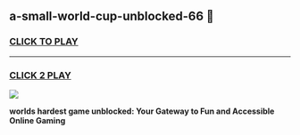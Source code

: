 
## a-small-world-cup-unblocked-66 👋
<h3>
<a href="https://premium.freeplayer.one?title=a-small-world-cup-unblocked-66&ref=14F">CLICK TO PLAY</a></h3>
<hr>

<h3>
<a href="https://premium.freeplayer.one?title=a-small-world-cup-unblocked-66&ref=14F">CLICK 2 PLAY</a>
  
</h3>

<a href="https://premium.freeplayer.one?title=a-small-world-cup-unblocked-66&ref=12F/"><img src="https://clearcache.store/games.png"></a>


**worlds hardest game unblocked: Your Gateway to Fun and Accessible Online Gaming**
